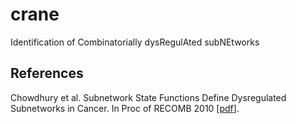 crane
=====

Identification of Combinatorially dysRegulAted subNEtworks

## References

Chowdhury et al. Subnetwork State Functions Define Dysregulated Subnetworks in Cancer. In Proc of RECOMB 2010 [[pdf][pdf]].

[pdf]: http://online.liebertpub.com/doi/pdf/10.1089/cmb.2010.0269
